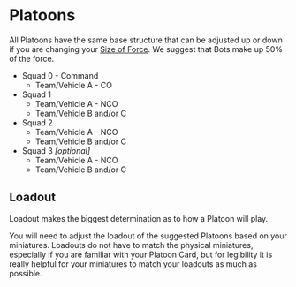 # Platoons
All Platoons have the same base structure that can be adjusted up or down if you are changing your [Size of Force](../rules/size\_of\_force.md). We suggest that Bots make up 50% of the force.

* Squad 0 - Command
  * Team/Vehicle A - CO
* Squad 1
  * Team/Vehicle A - NCO
  * Team/Vehicle B and/or C
* Squad 2
  * Team/Vehicle A - NCO
  * Team/Vehicle B and/or C
* Squad 3 _\[optional]_
  * Team/Vehicle A - NCO
  * Team/Vehicle B and/or C

## **Loadout**
Loadout makes the biggest determination as to how a Platoon will play.

You will need to adjust the loadout of the suggested Platoons based on your miniatures. Loadouts do not have to match the physical miniatures, especially if you are familiar with your Platoon Card, but for legibility it is really helpful for your miniatures to match your loadouts as much as possible.
